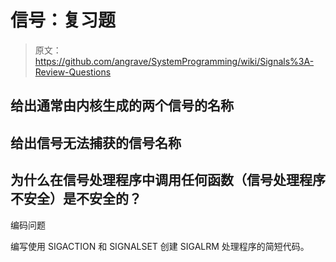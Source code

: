 # 信号：复习题

> 原文：<https://github.com/angrave/SystemProgramming/wiki/Signals%3A-Review-Questions>

## 给出通常由内核生成的两个信号的名称

## 给出信号无法捕获的信号名称

## 为什么在信号处理程序中调用任何函数（信号处理程序不安全）是不安全的？

编码问题

编写使用 SIGACTION 和 SIGNALSET 创建 SIGALRM 处理程序的简短代码。